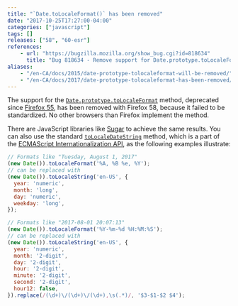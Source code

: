 ```yaml
---
title: "`Date.toLocaleFormat()` has been removed"
date: "2017-10-25T17:27:00-04:00"
categories: ["javascript"]
tags: []
releases: ["58", "60-esr"]
references:
    - url: "https://bugzilla.mozilla.org/show_bug.cgi?id=818634"
      title: "Bug 818634 - Remove support for Date.prototype.toLocaleFormat"
aliases:
    - "/en-CA/docs/2015/date-prototype-tolocaleformat-will-be-removed/"
    - "/en-CA/docs/2017/date-prototype-tolocaleformat-has-been-removed/"
---
```

The support for the [`Date.prototype.toLocaleFormat`](https://developer.mozilla.org/docs/Web/JavaScript/Reference/Global_Objects/Date/toLocaleFormat) method, deprecated since [Firefox 55](https://www.fxsitecompat.dev/en-CA/docs/2017/date-prototype-tolocaleformat-has-been-deprecated/), has been removed with Firefox 58, because it failed to be standardized. No other browsers than Firefox implement the method.

There are JavaScript libraries like [Sugar](https://sugarjs.com/) to achieve the same results. You can also use the standard [`toLocaleDateString`](https://developer.mozilla.org/docs/Web/JavaScript/Reference/Global_Objects/Date/toLocaleDateString) method, which is a part of the [ECMAScript Internationalization API](https://hacks.mozilla.org/2014/12/introducing-the-javascript-internationalization-api/), as the following examples illustrate:

```js
// Formats like "Tuesday, August 1, 2017"
(new Date()).toLocaleFormat('%A, %B %e, %Y');
// can be replaced with
(new Date()).toLocaleString('en-US', {
  year: 'numeric',
  month: 'long',
  day: 'numeric',
  weekday: 'long',
});
```

```js
// Formats like "2017-08-01 20:07:13"
(new Date()).toLocaleFormat('%Y-%m-%d %H:%M:%S');
// can be replaced with
(new Date()).toLocaleString('en-US', {
  year: 'numeric',
  month: '2-digit',
  day: '2-digit',
  hour: '2-digit',
  minute: '2-digit',
  second: '2-digit',
  hour12: false,
}).replace(/(\d+)\/(\d+)\/(\d+),\s(.*)/, '$3-$1-$2 $4');
```
